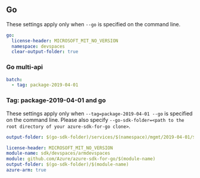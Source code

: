 ## Go

These settings apply only when `--go` is specified on the command line.

``` yaml $(go) && !$(track2)
go:
  license-header: MICROSOFT_MIT_NO_VERSION
  namespace: devspaces
  clear-output-folder: true
```

### Go multi-api

``` yaml $(go) && !$(track2) && $(multiapi)
batch:
  - tag: package-2019-04-01
```

### Tag: package-2019-04-01 and go

These settings apply only when `--tag=package-2019-04-01 --go` is specified on the command line.
Please also specify `--go-sdk-folder=<path to the root directory of your azure-sdk-for-go clone>`.

``` yaml $(tag) == 'package-2019-04-01' && $(go)
output-folder: $(go-sdk-folder)/services/$(namespace)/mgmt/2019-04-01/$(namespace)
```
```yaml $(go) && $(track2)
license-header: MICROSOFT_MIT_NO_VERSION
module-name: sdk/devspaces/armdevspaces
module: github.com/Azure/azure-sdk-for-go/$(module-name)
output-folder: $(go-sdk-folder)/$(module-name)
azure-arm: true
```

